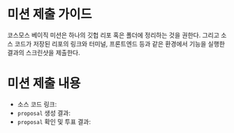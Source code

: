 # 미션 제출 가이드
코스모스 베이직 미션은 하나의 깃헙 리포 혹은 폴더에 정리하는 것을 권한다. 그리고 소스 코드가 저장된 리포의 링크와 터미널, 프론트엔드 등과 같은 환경에서 기능을 실행한 결과의 스크린샷을 제출한다. 

# 미션 제출 내용
* 소스 코드 링크:
* `proposal` 생성 결과:
* `proposal` 확인 및 투표 결과: 